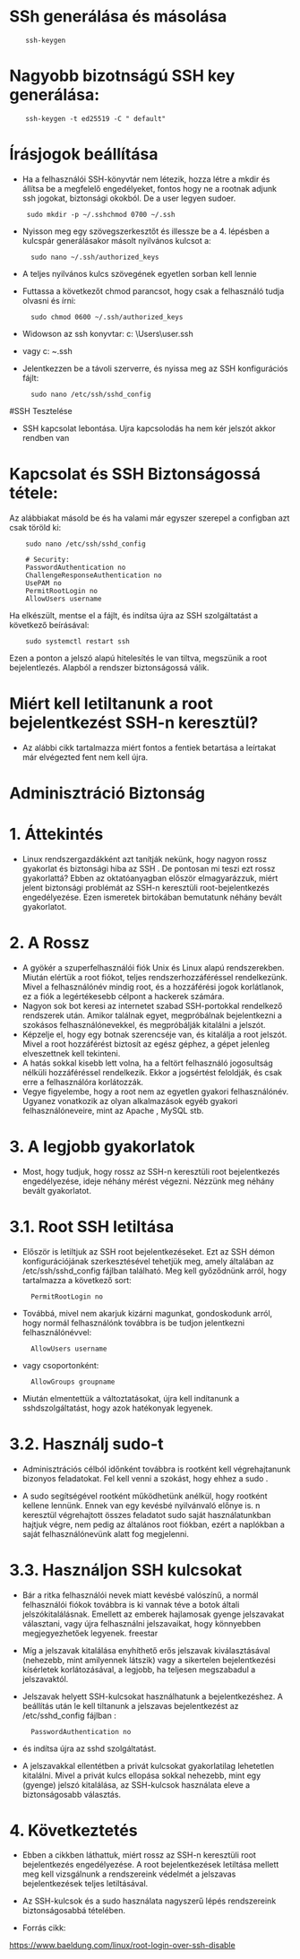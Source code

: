 # SSh generálása és másolása

        ssh-keygen

# Nagyobb bizotnságú SSH key generálása:

        ssh-keygen -t ed25519 -C " default"


# Írásjogok beállítása

- Ha a felhasználói SSH-könyvtár nem létezik, hozza létre a mkdir
és állítsa be a megfelelő engedélyeket, fontos hogy ne a  rootnak adjunk ssh jogokat, biztonsági okokból.
De a user legyen sudoer.

       sudo mkdir -p ~/.sshchmod 0700 ~/.ssh

- Nyisson meg egy szövegszerkesztőt
és illessze be a 4. lépésben a kulcspár generálásakor másolt nyilvános kulcsot a:

        sudo nano ~/.ssh/authorized_keys
        
- A teljes nyilvános kulcs szövegének egyetlen sorban kell lennie

- Futtassa a következőt chmod parancsot, hogy csak a felhasználó tudja olvasni és írni:

        sudo chmod 0600 ~/.ssh/authorized_keys

- Widowson az ssh konyvtar: c: \Users\user\.ssh
- vagy c: ~\.ssh

- Jelentkezzen be a távoli szerverre, és nyissa meg az SSH konfigurációs fájlt:

        sudo nano /etc/ssh/sshd_config



#SSH Tesztelése

- SSH kapcsolat lebontása. Ujra kapcsolodás ha nem kér jelszót akkor rendben van

# Kapcsolat és SSH Biztonságossá tétele:

Az alábbiakat másold be és ha valami már egyszer szerepel a configban azt csak töröld ki:

        sudo nano /etc/ssh/sshd_config
        
        # Security:
        PasswordAuthentication no
        ChallengeResponseAuthentication no
        UsePAM no
        PermitRootLogin no
        AllowUsers username
        

Ha elkészült, mentse el a fájlt, és indítsa újra az SSH szolgáltatást a következő beírásával:

        sudo systemctl restart ssh

Ezen a ponton a jelszó alapú hitelesítés le van tiltva, megszünik a root bejelentlezés. Alapból a rendszer biztonságossá válik. 



# Miért kell letiltanunk a root bejelentkezést SSH-n keresztül?

- Az alábbi cikk tartalmazza miért fontos a fentiek betartása a leírtakat már elvégezted fent nem kell újra.

# Adminisztráció Biztonság 

# 1. Áttekintés

- Linux rendszergazdákként azt tanítják nekünk, hogy nagyon rossz gyakorlat és biztonsági hiba az SSH . De pontosan mi teszi ezt rossz gyakorlattá?
Ebben az oktatóanyagban először elmagyarázzuk, miért jelent biztonsági problémát az SSH-n keresztüli root-bejelentkezés engedélyezése. Ezen ismeretek birtokában bemutatunk néhány bevált gyakorlatot.

# 2. A Rossz

- A gyökér a szuperfelhasználói fiók Unix és Linux alapú rendszerekben. Miután elértük a root fiókot, teljes rendszerhozzáféréssel rendelkezünk. Mivel a felhasználónév mindig root, és a hozzáférési jogok korlátlanok, ez a fiók a legértékesebb célpont a hackerek számára.
- Nagyon sok bot keresi az internetet szabad SSH-portokkal rendelkező rendszerek után. Amikor találnak egyet, megpróbálnak bejelentkezni a szokásos felhasználónevekkel, és megpróbálják kitalálni a jelszót.
- Képzelje el, hogy egy botnak szerencséje van, és kitalálja a root jelszót. Mivel a root hozzáférést biztosít az egész géphez, a gépet jelenleg elveszettnek kell tekinteni.
- A hatás sokkal kisebb lett volna, ha a feltört felhasználó jogosultság nélküli hozzáféréssel rendelkezik. Ekkor a jogsértést feloldják, és csak erre a felhasználóra korlátozzák.
- Vegye figyelembe, hogy a root nem az egyetlen gyakori felhasználónév. Ugyanez vonatkozik az olyan alkalmazások egyéb gyakori felhasználóneveire, mint az Apache , MySQL stb.

# 3. A legjobb gyakorlatok

- Most, hogy tudjuk, hogy rossz az SSH-n keresztüli root bejelentkezés engedélyezése, ideje néhány mérést végezni. Nézzünk meg néhány bevált gyakorlatot.

# 3.1. Root SSH letiltása

- Először is letiltjuk az SSH root bejelentkezéseket. Ezt az SSH démon konfigurációjának szerkesztésével tehetjük meg, amely általában az /etc/ssh/sshd_config fájlban található. Meg kell győződnünk arról, hogy tartalmazza a következő sort:

        PermitRootLogin no

- Továbbá, mivel nem akarjuk kizárni magunkat, gondoskodunk arról, hogy normál felhasználónk továbbra is be tudjon jelentkezni felhasználónévvel:

        AllowUsers username

- vagy csoportonként:

        AllowGroups groupname

- Miután elmentettük a változtatásokat, újra kell indítanunk a sshdszolgáltatást, hogy azok hatékonyak legyenek.

# 3.2. Használj sudo-t

- Adminisztrációs célból időnként továbbra is rootként kell végrehajtanunk bizonyos feladatokat. Fel kell venni a szokást, hogy ehhez a sudo .

- A sudo segítségével rootként működhetünk anélkül, hogy rootként kellene lennünk. Ennek van egy kevésbé nyilvánvaló előnye is. n keresztül végrehajtott összes feladatot sudo saját használatunkban hajtjuk végre, nem pedig az általános root fiókban, ezért a naplókban a saját felhasználónevünk alatt fog megjelenni.

# 3.3. Használjon SSH kulcsokat

- Bár a ritka felhasználói nevek miatt kevésbé valószínű, a normál felhasználói fiókok továbbra is ki vannak téve a botok általi jelszókitalálásnak. Emellett az emberek hajlamosak gyenge jelszavakat választani, vagy újra felhasználni jelszavaikat, hogy könnyebben megjegyezhetőek legyenek.
freestar
- Míg a jelszavak kitalálása enyhíthető erős jelszavak kiválasztásával (nehezebb, mint amilyennek látszik) vagy a sikertelen bejelentkezési kísérletek korlátozásával, a legjobb, ha teljesen megszabadul a jelszavaktól.
- Jelszavak helyett SSH-kulcsokat használhatunk a bejelentkezéshez. A beállítás után le kell tiltanunk a jelszavas bejelentkezést az /etc/sshd_config fájlban :

        PasswordAuthentication no

- és indítsa újra az sshd szolgáltatást.

- A jelszavakkal ellentétben a privát kulcsokat gyakorlatilag lehetetlen kitalálni. Mivel a privát kulcs ellopása sokkal nehezebb, mint egy (gyenge) jelszó kitalálása, az SSH-kulcsok használata eleve a biztonságosabb választás.

# 4. Következtetés

- Ebben a cikkben láthattuk, miért rossz az SSH-n keresztüli root bejelentkezés engedélyezése. A root bejelentkezések letiltása mellett meg kell vizsgálnunk a rendszereink védelmét a jelszavas bejelentkezések teljes letiltásával.

- Az SSH-kulcsok és a sudo használata nagyszerű lépés rendszereink biztonságosabbá tételében.

- Forrás cikk:

https://www.baeldung.com/linux/root-login-over-ssh-disable






